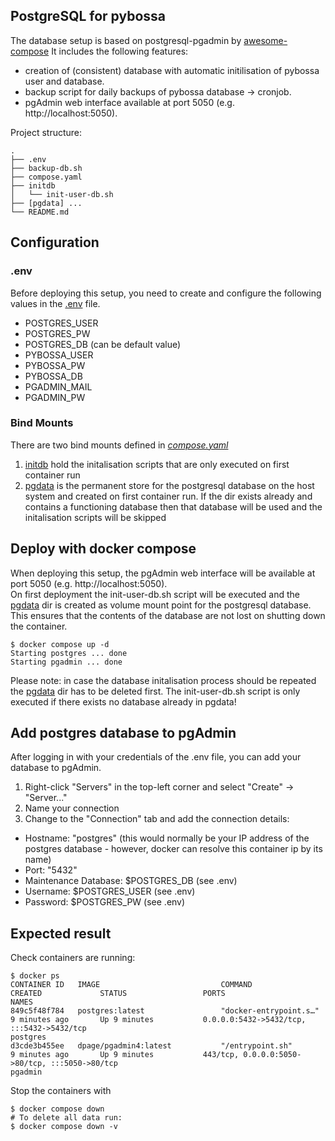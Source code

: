## PostgreSQL for pybossa
The database setup is based on postgresql-pgadmin by [awesome-compose](https://github.com/docker/awesome-compose/tree/master/postgresql-pgadmin)
It includes the following features:
- creation of (consistent) database with automatic initilisation of pybossa user and database.
- backup script for daily backups of pybossa database -> cronjob.
- pgAdmin web interface available at port 5050 (e.g. http://localhost:5050).

Project structure:
```
.
├── .env
├── backup-db.sh
├── compose.yaml
├── initdb
│   └── init-user-db.sh
├── [pgdata] ...
└── README.md
```

## Configuration

### .env
Before deploying this setup, you need to create and configure the following values in the [.env](.env) file.
- POSTGRES_USER
- POSTGRES_PW
- POSTGRES_DB (can be default value)
- PYBOSSA_USER
- PYBOSSA_PW
- PYBOSSA_DB
- PGADMIN_MAIL
- PGADMIN_PW

### Bind Mounts
There are two bind mounts defined in [_compose.yaml_](compose.yaml) 
1. [initdb](initdb) hold the initalisation scripts that are only executed on first container run
2. [pgdata](pgdata) is the permanent store for the postgresql database on the host system and created on first container run. If the dir exists already and contains a functioning database then that database will be used and the initalisation scripts will be skipped
 
## Deploy with docker compose
When deploying this setup, the pgAdmin web interface will be available at port 5050 (e.g. http://localhost:5050).  
On first deployment the init-user-db.sh script will be executed and the [pgdata](pgdata) dir is created as volume mount point for the postgresql database. 
This ensures that the contents of the database are not lost on shutting down the container.

``` shell
$ docker compose up -d
Starting postgres ... done
Starting pgadmin ... done
```
Please note: in case the database initalisation process should be repeated the [pgdata](pgdata) dir has to be deleted first. The init-user-db.sh script is only executed if there exists no database already in pgdata! 

## Add postgres database to pgAdmin
After logging in with your credentials of the .env file, you can add your database to pgAdmin. 
1. Right-click "Servers" in the top-left corner and select "Create" -> "Server..."
2. Name your connection
3. Change to the "Connection" tab and add the connection details:
- Hostname: "postgres" (this would normally be your IP address of the postgres database - however, docker can resolve this container ip by its name)
- Port: "5432"
- Maintenance Database: $POSTGRES_DB (see .env)
- Username: $POSTGRES_USER (see .env)
- Password: $POSTGRES_PW (see .env)
  
## Expected result

Check containers are running:
```
$ docker ps
CONTAINER ID   IMAGE                           COMMAND                  CREATED             STATUS                 PORTS                                                                                  NAMES
849c5f48f784   postgres:latest                 "docker-entrypoint.s…"   9 minutes ago       Up 9 minutes           0.0.0.0:5432->5432/tcp, :::5432->5432/tcp                                              postgres
d3cde3b455ee   dpage/pgadmin4:latest           "/entrypoint.sh"         9 minutes ago       Up 9 minutes           443/tcp, 0.0.0.0:5050->80/tcp, :::5050->80/tcp                                         pgadmin
```

Stop the containers with
``` shell
$ docker compose down
# To delete all data run:
$ docker compose down -v
```
